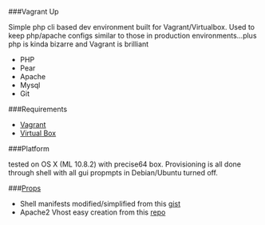 ###Vagrant Up

Simple php cli based dev environment built for
Vagrant/Virtualbox. Used to keep php/apache configs similar to those
in production environments...plus php is kinda bizarre and Vagrant is
brilliant

* PHP
* Pear
* Apache
* Mysql
* Git

###Requirements

* [Vagrant][1]
* [Virtual Box][2]

###Platform

tested on OS X (ML 10.8.2) with precise64 box. Provisioning is all done through
shell with all gui propmpts in Debian/Ubuntu turned off.

###[Props][3]

* Shell manifests modified/simplified from this [gist][4]
* Apache2 Vhost easy creation from this [repo][5]

[1]: http://vagrantup.com/
[2]: https://www.virtualbox.org/
[3]: http://www.urbandictionary.com/define.php?term=props
[4]: https://gist.github.com/3080128
[5]: https://github.com/domichal/VirtualHostTool
